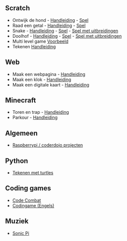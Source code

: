 ## Scratch

- Ontwijk de hond - [Handleiding](scratch/ontwijk-de-hond/ontwijk-de-hond.md) - [Spel](https://scratch.mit.edu/projects/217821507/)
- Raad een getal - [Handleiding](scratch/raad-een-getal/raad-een-getal.md) - [Spel](https://scratch.mit.edu/projects/342620915/)
- Snake - [Handleiding](scratch/snake/snake.md) - [Spel](https://scratch.mit.edu/projects/292571474/) - [Spel met uitbreidingen](https://scratch.mit.edu/projects/292583001/)
- Doolhof - [Handleiding](scratch/doolhof/doolhof.md) - [Spel](https://scratch.mit.edu/projects/238803243/) - [Spel met uitbreidingen](https://scratch.mit.edu/projects/300601916/)
- Multi level game [Voorbeeld](https://scratch.mit.edu/projects/245151514/)
- Tekenen [Handleiding](scratch/tekenen/tekenen.md)

## Web
- Maak een webpagina - [Handleiding](web/maak-een-webpagina/maak-een-webpagina.md)
- Maak een klok - [Handleiding](web/maak-een-klok/maak-een-klok.md)
- Maak een digitale kaart - [Handleiding](web/maak-een-kaart/maak-een-kaart.md)

## Minecraft

- Toren en trap - [Handleiding](minecraft/toren-en-trap/toren-en-trap.md)
- Parkour - [Handleiding](minecraft/parkour/parkour.md)

## Algemeen
- [Raspberrypi / coderdojo projecten](https://projects.raspberrypi.org/nl-NL/)

## Python

- [Tekenen met turtles](https://www.codeavengers.com/python/100)

## Coding games

- [Code Combat](http://codecombat.com/)
- [Codingame (Engels)](https://www.codingame.com)

## Muziek

- [Sonic Pi](https://sonic-pi.net/)
